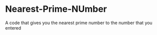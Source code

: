 # Nearest-Prime-NUmber
A code that gives you the nearest prime number to the number that you entered
